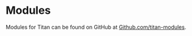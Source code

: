 Modules
=======

Modules for Titan can be found on GitHub at [Github.com/titan-modules](https://github.com/titan-modules).

